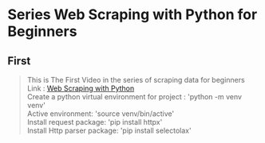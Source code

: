 # Series Web Scraping with Python for Beginners <br>
## First
>	This is The First Video in the series of scraping data for beginners <br>
>	Link : [Web Scraping with Python](https://www.youtube.com/watch?v=1PCWwK0AsE0)<br>
>   Create a python virtual environment for project :   'python -m venv venv' <br>
>   Active environment:     'source venv/bin/active' <br>
>   Install request package:    'pip install httpx' <br>
>   Install Http parser package:    'pip install selectolax' <br>